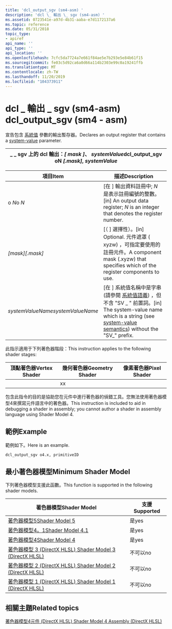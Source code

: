 ```yaml
---
title: 'dcl_output_sgv (sm4-asm) '
description: 'dcl \_ 輸出 \_ sgv (sm4-asm) '
ms.assetid: 0723541e-a97d-4b31-aaba-e7d1172137a6
ms.topic: reference
ms.date: 05/31/2018
topic_type:
- apiref
api_name: ''
api_type: ''
api_location: ''
ms.openlocfilehash: 7cfc5da7724a7e661f84ae5e7b293e5e84b61f15
ms.sourcegitcommit: fe03c5d92ca6a0d66a114b2303e99c0a19241ffb
ms.translationtype: MT
ms.contentlocale: zh-TW
ms.lasthandoff: 11/20/2019
ms.locfileid: "104373911"
---
```

# <a name="dcl_output_sgv-sm4---asm"></a><span data-ttu-id="af8dc-103">dcl \_ 輸出 \_ sgv (sm4-asm) </span><span class="sxs-lookup"><span data-stu-id="af8dc-103">dcl\_output\_sgv (sm4 - asm)</span></span>

<span data-ttu-id="af8dc-104">宣告包含 [系統值](dx-graphics-hlsl-semantics.md) 參數的輸出暫存器。</span><span class="sxs-lookup"><span data-stu-id="af8dc-104">Declares an output register that contains a [system-value](dx-graphics-hlsl-semantics.md) parameter.</span></span>



| <span data-ttu-id="af8dc-105">\_ \_ sgv 上的 dcl 輸出：*\[ mask \]*、 *systemValue*</span><span class="sxs-lookup"><span data-stu-id="af8dc-105">dcl\_output\_sgv oN *\[.mask\]*, *systemValue*</span></span> |
|-----------------------------------------------|



 



| <span data-ttu-id="af8dc-106">項目</span><span class="sxs-lookup"><span data-stu-id="af8dc-106">Item</span></span>                                                                                                                               | <span data-ttu-id="af8dc-107">描述</span><span class="sxs-lookup"><span data-stu-id="af8dc-107">Description</span></span>                                                                                                                                         |
|------------------------------------------------------------------------------------------------------------------------------------|-----------------------------------------------------------------------------------------------------------------------------------------------------|
| <span data-ttu-id="af8dc-108"><span id="oN"></span><span id="on"></span><span id="ON"></span>o *N*</span><span class="sxs-lookup"><span data-stu-id="af8dc-108"><span id="oN"></span><span id="on"></span><span id="ON"></span>o *N*</span></span><br/>                                                     | <span data-ttu-id="af8dc-109">\[在 \] 輸出資料註冊中; *N* 是表示註冊編號的整數。</span><span class="sxs-lookup"><span data-stu-id="af8dc-109">\[in\] An output data register; *N* is an integer that denotes the register number.</span></span><br/>                                                      |
| <span data-ttu-id="af8dc-110"><span id="_.mask_"></span><span id="_.MASK_"></span>*\[mask\]*</span><span class="sxs-lookup"><span data-stu-id="af8dc-110"><span id="_.mask_"></span><span id="_.MASK_"></span>*\[.mask\]*</span></span><br/>                                                         | <span data-ttu-id="af8dc-111">\[（ \] 選擇性）。</span><span class="sxs-lookup"><span data-stu-id="af8dc-111">\[in\] Optional.</span></span> <span data-ttu-id="af8dc-112">元件遮罩 ( xyzw) ，可指定要使用的註冊元件。</span><span class="sxs-lookup"><span data-stu-id="af8dc-112">A component mask (.xyzw) that specifies which of the register components to use.</span></span><br/>                                        |
| <span data-ttu-id="af8dc-113"><span id="systemValueName"></span><span id="systemvaluename"></span><span id="SYSTEMVALUENAME"></span>*systemValueName*</span><span class="sxs-lookup"><span data-stu-id="af8dc-113"><span id="systemValueName"></span><span id="systemvaluename"></span><span id="SYSTEMVALUENAME"></span>*systemValueName*</span></span><br/> | <span data-ttu-id="af8dc-114">\[在 \] 系統值名稱中是字串 (請參閱 [系統值語義](dx-graphics-hlsl-semantics.md)) ，但不含 "SV \_ " 前置詞。</span><span class="sxs-lookup"><span data-stu-id="af8dc-114">\[in\] The system-value name which is a string (see [system-value semantics](dx-graphics-hlsl-semantics.md)) without the "SV\_" prefix.</span></span><br/> |



 

<span data-ttu-id="af8dc-115">此指示適用于下列著色器階段：</span><span class="sxs-lookup"><span data-stu-id="af8dc-115">This instruction applies to the following shader stages:</span></span>



| <span data-ttu-id="af8dc-116">頂點著色器</span><span class="sxs-lookup"><span data-stu-id="af8dc-116">Vertex Shader</span></span> | <span data-ttu-id="af8dc-117">幾何著色器</span><span class="sxs-lookup"><span data-stu-id="af8dc-117">Geometry Shader</span></span> | <span data-ttu-id="af8dc-118">像素著色器</span><span class="sxs-lookup"><span data-stu-id="af8dc-118">Pixel Shader</span></span> |
|---------------|-----------------|--------------|
|               | <span data-ttu-id="af8dc-119">x</span><span class="sxs-lookup"><span data-stu-id="af8dc-119">x</span></span>               |              |



 

<span data-ttu-id="af8dc-120">包含此指令的目的是協助您在元件中進行著色器的偵錯工具。您無法使用著色器模型4來撰寫元件語言中的著色器。</span><span class="sxs-lookup"><span data-stu-id="af8dc-120">This instruction is included to aid in debugging a shader in assembly; you cannot author a shader in assembly language using Shader Model 4.</span></span>

## <a name="example"></a><span data-ttu-id="af8dc-121">範例</span><span class="sxs-lookup"><span data-stu-id="af8dc-121">Example</span></span>

<span data-ttu-id="af8dc-122">範例如下。</span><span class="sxs-lookup"><span data-stu-id="af8dc-122">Here is an example.</span></span>


```
dcl_output_sgv o4.x, primitiveID
```



## <a name="minimum-shader-model"></a><span data-ttu-id="af8dc-123">最小著色器模型</span><span class="sxs-lookup"><span data-stu-id="af8dc-123">Minimum Shader Model</span></span>

<span data-ttu-id="af8dc-124">下列著色器模型支援此函數。</span><span class="sxs-lookup"><span data-stu-id="af8dc-124">This function is supported in the following shader models.</span></span>



| <span data-ttu-id="af8dc-125">著色器模型</span><span class="sxs-lookup"><span data-stu-id="af8dc-125">Shader Model</span></span>                                              | <span data-ttu-id="af8dc-126">支援</span><span class="sxs-lookup"><span data-stu-id="af8dc-126">Supported</span></span> |
|-----------------------------------------------------------|-----------|
| [<span data-ttu-id="af8dc-127">著色器模型5</span><span class="sxs-lookup"><span data-stu-id="af8dc-127">Shader Model 5</span></span>](d3d11-graphics-reference-sm5.md)        | <span data-ttu-id="af8dc-128">是</span><span class="sxs-lookup"><span data-stu-id="af8dc-128">yes</span></span>       |
| [<span data-ttu-id="af8dc-129">著色器模型4。1</span><span class="sxs-lookup"><span data-stu-id="af8dc-129">Shader Model 4.1</span></span>](dx-graphics-hlsl-sm4.md)              | <span data-ttu-id="af8dc-130">是</span><span class="sxs-lookup"><span data-stu-id="af8dc-130">yes</span></span>       |
| [<span data-ttu-id="af8dc-131">著色器模型4</span><span class="sxs-lookup"><span data-stu-id="af8dc-131">Shader Model 4</span></span>](dx-graphics-hlsl-sm4.md)                | <span data-ttu-id="af8dc-132">是</span><span class="sxs-lookup"><span data-stu-id="af8dc-132">yes</span></span>       |
| [<span data-ttu-id="af8dc-133">著色器模型 3 (DirectX HLSL) </span><span class="sxs-lookup"><span data-stu-id="af8dc-133">Shader Model 3 (DirectX HLSL)</span></span>](dx-graphics-hlsl-sm3.md) | <span data-ttu-id="af8dc-134">不可以</span><span class="sxs-lookup"><span data-stu-id="af8dc-134">no</span></span>        |
| [<span data-ttu-id="af8dc-135">著色器模型 2 (DirectX HLSL) </span><span class="sxs-lookup"><span data-stu-id="af8dc-135">Shader Model 2 (DirectX HLSL)</span></span>](dx-graphics-hlsl-sm2.md) | <span data-ttu-id="af8dc-136">不可以</span><span class="sxs-lookup"><span data-stu-id="af8dc-136">no</span></span>        |
| [<span data-ttu-id="af8dc-137">著色器模型 1 (DirectX HLSL) </span><span class="sxs-lookup"><span data-stu-id="af8dc-137">Shader Model 1 (DirectX HLSL)</span></span>](dx-graphics-hlsl-sm1.md) | <span data-ttu-id="af8dc-138">不可以</span><span class="sxs-lookup"><span data-stu-id="af8dc-138">no</span></span>        |



 

## <a name="related-topics"></a><span data-ttu-id="af8dc-139">相關主題</span><span class="sxs-lookup"><span data-stu-id="af8dc-139">Related topics</span></span>

<dl> <dt>

[<span data-ttu-id="af8dc-140">著色器模型4元件 (DirectX HLSL) </span><span class="sxs-lookup"><span data-stu-id="af8dc-140">Shader Model 4 Assembly (DirectX HLSL)</span></span>](dx-graphics-hlsl-sm4-asm.md)
</dt> </dl>

 

 





